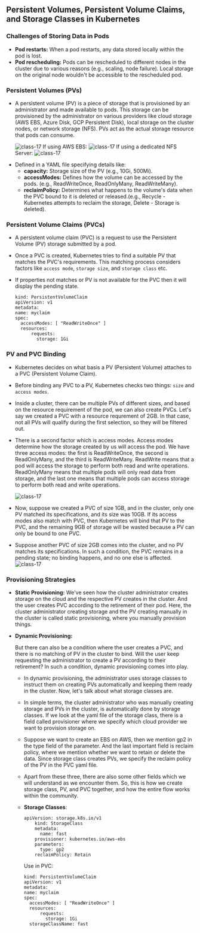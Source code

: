 ## Persistent Volumes, Persistent Volume Claims, and Storage Classes in Kubernetes

### Challenges of Storing Data in Pods

* **Pod restarts:** When a pod restarts, any data stored locally within the pod is lost.
* **Pod rescheduling:** Pods can be rescheduled to different nodes in the cluster due to various reasons (e.g., scaling, node failure). Local storage on the original node wouldn't be accessible to the rescheduled pod.

### Persistent Volumes (PVs)

- A persistent volume (PV) is a piece of storage that is provisioned by an administrator and made available to pods. This storage can be provisioned by the administrator on various providers like cloud storage (AWS EBS, Azure Disk, GCP Persistent Disk), local storage on the cluster nodes, or network storage (NFS). PVs act as the actual storage resource that pods can consume.
  
  ![class-17](../../images/pv.png)
  If using AWS EBS:
  ![class-17](../../images/pv1.png)
  If using a dedicated NFS Server:
  ![class-17](../../images/pv2.png)

* Defined in a YAML file specifying details like:
  * **capacity:** Storage size of the PV (e.g., 10Gi, 500Mi).
  * **accessModes:** Defines how the volume can be accessed by the pods. (e.g., ReadWriteOnce, ReadOnlyMany, ReadWriteMany).
  * **reclaimPolicy:** Determines what happens to the volume's data when the PVC bound to it is deleted or released.(e.g., Recycle - Kubernetes attempts to reclaim the storage, Delete - Storage is deleted).

### Persistent Volume Claims (PVCs)

- A persistent volume claim (PVC) is a request to use the Persistent Volume (PV) storage submitted by a pod.
- Once a PVC is created, Kubernetes tries to find a suitable PV that matches the PVC's requirements. This matching process considers factors like `access mode`, `storage size`, and `storage class` etc.
- If properties not matches or PV is not available for the PVC then it will display the pending state.
  
  ```
  kind: PersistentVolumeClaim
  apiVersion: v1
  metadata:
  name: myclaim
  spec:
    accessModes: [ "ReadWriteOnce" ]
    resources:
        requests:
          storage: 1Gi
  ```

### PV and PVC Binding

- Kubernetes decides on what basis a PV (Persistent Volume) attaches to a PVC (Persistent Volume Claim).
- Before binding any PVC to a PV, Kubernetes checks two things: `size` and `access modes`.
- Inside a cluster, there can be multiple PVs of different sizes, and based on the resource requirement of the pod, we can also create PVCs. Let's say we created a PVC with a resource requrement of 2GB. In that case, not all PVs will qualify during the first selection, so they will be filtered out.
- There is a second factor which is access modes. Access modes determine how the storage created by us will access the pod. We have three access modes: the first is ReadWriteOnce, the second is ReadOnlyMany, and the third is ReadWriteMany. ReadWrite means that a pod will access the storage to perform both read and write operations. ReadOnlyMany means that multiple pods will only read data from storage, and the last one means that multiple pods can access storage to perform both read and write operations.
  
  ![class-17](../../images/pvc.png)
- Now, suppose we created a PVC of size 1GB, and in the cluster, only one PV matched its specifications, and its size was 10GB. If its access modes also match with PVC, then Kubernetes will bind that PV to the PVC, and the remaining 9GB of storage will be wasted because a PV can only be bound to one PVC.
- Suppose another PVC of size 2GB comes into the cluster, and no PV matches its specifications. In such a condition, the PVC remains in a pending state; no binding happens, and no one else is affected.
  ![class-17](../../images/pvc1.png)

### Provisioning Strategies

- **Static Provisioning:**
  We've seen how the cluster administrator creates storage on the cloud and the respective PV creates in the cluster. And the user creates PVC according to the retirement of their pod. Here, the cluster administrator creating storage and the PV creating manually in the cluster is called static provisioning, where you manually provision things.
- **Dynamic Provisioning:**
  
  But there can also be a condition where the user creates a PVC, and there is no matching of PV in the cluster to bind. Will the user keep requesting the administrator to create a PV according to their retirement? In such a condition, dynamic provisioning comes into play.
  
  - In dynamic provisioning, the administrator uses storage classes to instruct them on creating PVs automatically and keeping them ready in the cluster. Now, let's talk about what storage classes are.
  - In simple terms, the cluster administrator who was manually creating storage and PVs in the cluster, is automatically done by storage classes. If we look at the yaml file of the storage class, there is a field called provisioner where we specify which cloud provider we want to provision storage on.
  - Suppose we want to create an EBS on AWS, then we mention gp2 in the type field of the parameter. And the last important field is reclaim policy, where we mention whether we want to retain or delete the data. Since storage class creates PVs, we specify the reclaim policy of the PV in the PVC yaml file.
  - Apart from these three, there are also some other fields which we will understand as we encounter them. So, this is how we create storage class, PV, and PVC together, and how the entire flow works within the community.
  - __Storage Classes__:
    
    ```
    apiVersion: storage.k8s.io/v1
        kind: StorageClass
        metadata:
          name: fast
        provisioner: kubernetes.io/aws-ebs
        parameters:
          type: gp2
        reclaimPolicy: Retain
    ```
    
    Use in PVC:
    
    ```
    kind: PersistentVolumeClaim
    apiVersion: v1
    metadata:
    name: myclaim
    spec:
      accessModes: [ "ReadWriteOnce" ]
      resources:
          requests:
            storage: 1Gi
      storageClassName: fast
    ```

